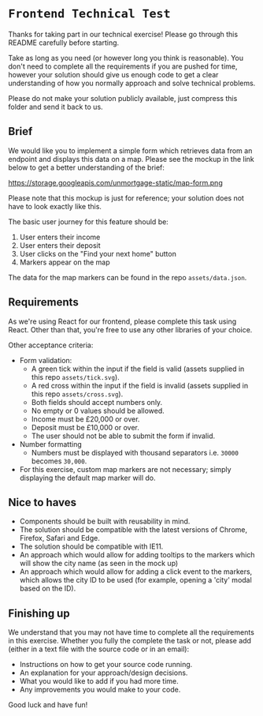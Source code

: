 # `Frontend Technical Test`

Thanks for taking part in our technical exercise! Please go through this README carefully before starting.

Take as long as you need (or however long you think is reasonable). You don't need to complete all the requirements if
you are pushed for time, however your solution should give us enough code to get a clear understanding of how you normally approach
and solve technical problems.

Please do not make your solution publicly available, just compress this folder and send it back to us.

## Brief

We would like you to implement a simple form which retrieves data from an endpoint and displays this data on a map. Please see
the mockup in the link below to get a better understanding of the brief:

https://storage.googleapis.com/unmortgage-static/map-form.png

Please note that this mockup is just for reference; your solution does not have to look exactly like this.

The basic user journey for this feature should be:

1. User enters their income
2. User enters their deposit
3. User clicks on the "Find your next home" button
4. Markers appear on the map

The data for the map markers can be found in the repo `assets/data.json`.

## Requirements

As we're using React for our frontend, please complete this task using React. Other than that, you're free to use any
other libraries of your choice. 

Other acceptance criteria:
* Form validation:
    * A green tick within the input if the field is valid (assets supplied in this repo `assets/tick.svg`).
    * A red cross within the input if the field is invalid (assets supplied in this repo `assets/cross.svg`).
    * Both fields should accept numbers only.
    * No empty or 0 values should be allowed.
    * Income must be £20,000 or over.
    * Deposit must be £10,000 or over.
    * The user should not be able to submit the form if invalid.
* Number formatting
    * Numbers must be displayed with thousand separators i.e. `30000` becomes `30,000`.
* For this exercise, custom map markers are not necessary; simply displaying the default map marker will do.

## Nice to haves

* Components should be built with reusability in mind.
* The solution should be compatible with the latest versions of Chrome, Firefox, Safari and Edge.
* The solution should be compatible with IE11.
* An approach which would allow for adding tooltips to the markers which will show the city name (as seen in the mock up)
* An approach which would allow for adding a click event to the markers, which allows the city ID to be used (for example, opening
a 'city' modal based on the ID).


## Finishing up

We understand that you may not have time to complete all the requirements in this exercise.
Whether you fully the complete the task or not, please add (either in a text file with the source code or in an email):
* Instructions on how to get your source code running.
* An explanation for your approach/design decisions.
* What you would like to add if you had more time.
* Any improvements you would make to your code.

Good luck and have fun!





